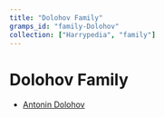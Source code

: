 ```yaml
---
title: "Dolohov Family"
gramps_id: "family-Dolohov"
collection: ["Harrypedia", "family"]
---
```


# Dolohov Family

- [Antonin Dolohov](/Harrypedia/people/Dolohov/Antonin/)
